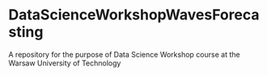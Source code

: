 # DataScienceWorkshopWavesForecasting
A repository for the purpose of Data Science Workshop course at the Warsaw University of Technology

